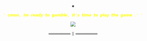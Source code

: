 

<p align="center">
✦  
</p>


<p align="center">
<code style="color : yellow">' 𝙘𝙢𝙤𝙣, 𝙞𝙢 𝙧𝙚𝙖𝙙𝙮 𝙩𝙤 𝙜𝙖𝙢𝙗𝙡𝙚, 𝙞𝙩'𝙨 𝙩𝙞𝙢𝙚 𝙩𝙤 𝙥𝙡𝙖𝙮 𝙩𝙝𝙚 𝙜𝙖𝙢𝙚 .ᐟ '</code>
</p>


<p align="center">
<img src="https://github.com/user-attachments/assets/871acb93-a1dc-411d-ac65-30c1d2fe91ae"/>
</p>

<p align="center">
═══════ ᛝ ═══════
</p>

</p>
<!--

**mochitails/mochitails** is a ✨ _special_ ✨ repository because its `README.md` (this file) appears on your GitHub profile.


